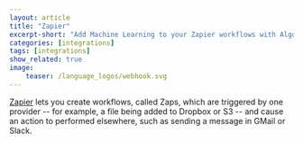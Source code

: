 ```yaml
---
layout: article
title: "Zapier"
excerpt-short: "Add Machine Learning to your Zapier workflows with Algorithmia"
categories: [integrations]
tags: [integrations]
show_related: true
image:
    teaser: /language_logos/webhook.svg
---
```


[Zapier](https://zapier.com) lets you create workflows, called Zaps, which are triggered by one provider -- for example, a file being added to Dropbox or S3 -- and cause an action to performed elsewhere, such as sending a message in GMail or Slack.

